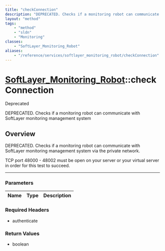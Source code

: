 ```yaml
---
title: "checkConnection"
description: "DEPRECATED. Checks if a monitoring robot can communicate with SoftLayer monitoring management system via the private net... "
layout: "method"
tags:
    - "method"
    - "sldn"
    - "Monitoring"
classes:
    - "SoftLayer_Monitoring_Robot"
aliases:
    - "/reference/services/softlayer_monitoring_robot/checkConnection"
---
```

# [SoftLayer_Monitoring_Robot](/reference/services/SoftLayer_Monitoring_Robot)::checkConnection

<div class="deprecated"><span class="deprecation-label">Deprecated </span></div>

DEPRECATED. Checks if a monitoring robot can communicate with SoftLayer monitoring management system 


## Overview 
DEPRECATED. Checks if a monitoring robot can communicate with SoftLayer monitoring management system via the private network. 

TCP port 48000 - 48002 must be open on your server or your virtual server in order for this test to succeed. 

-----

### Parameters 
|Name | Type | Description |
| --- | --- | --- |


### Required Headers
* authenticate


### Return Values
* boolean




